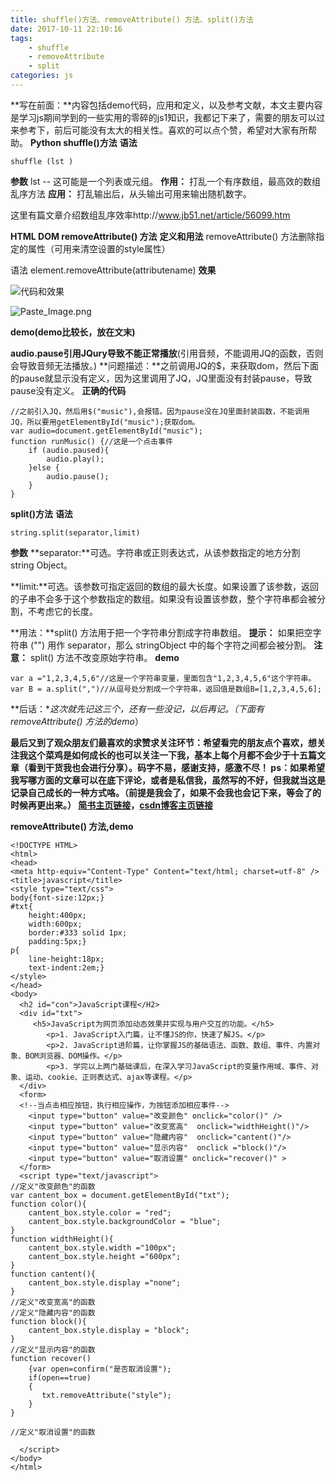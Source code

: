 ```yaml
---
title: shuffle()方法、removeAttribute() 方法、split()方法
date: 2017-10-11 22:10:16
tags:
    - shuffle
    - removeAttribute
    - split
categories: js
---
```


**写在前面：**内容包括demo代码，应用和定义，以及参考文献，本文主要内容是学习js期间学到的一些实用的零碎的js1知识，我都记下来了，需要的朋友可以过来参考下，前后可能没有太大的相关性。喜欢的可以点个赞，希望对大家有所帮助。
**Python shuffle()方法**
**语法**
```
shuffle (lst )
```
**参数**
lst -- 这可能是一个列表或元组。
**作用：**
打乱一个有序数组，最高效的数组乱序方法
**应用：**
打乱输出后，从头输出可用来输出随机数字。

这里有篇文章介绍数组乱序效率http://www.jb51.net/article/56099.htm

**HTML DOM removeAttribute() 方法**
**定义和用法**
 removeAttribute() 方法删除指定的属性（可用来清空设置的style属性）

语法
element.removeAttribute(attributename)
**效果**

![代码和效果](https://github.com/OBKoro1/articleImg_src/blob/master/weibo_img_move/undefined?raw=true?raw=true)

![Paste_Image.png](https://github.com/OBKoro1/articleImg_src/blob/master/weibo_img_move/undefined?raw=true?raw=true)

**demo(demo比较长，放在文末)**

**audio.pause引用JQury导致不能正常播放**(引用音频，不能调用JQ的函数，否则会导致音频无法播放。)
**问题描述：**之前调用JQ的$，来获取dom，然后下面的pause就显示没有定义，因为这里调用了JQ，JQ里面没有封装pause，导致pause没有定义。
**正确的代码**
````
//之前引入JQ，然后用$("music"),会报错。因为pause没在JQ里面封装函数，不能调用JQ，所以要用getElementById("music");获取dom。
var audio=document.getElementById("music");
function runMusic() {//这是一个点击事件
    if (audio.paused){
        audio.play();
    }else {
        audio.pause();
    }
}
````
**split()方法**
**语法**
````
string.split(separator,limit)
````
**参数**
**separator:**可选。字符串或正则表达式，从该参数指定的地方分割 string Object。

**limit:**可选。该参数可指定返回的数组的最大长度。如果设置了该参数，返回的子串不会多于这个参数指定的数组。如果没有设置该参数，整个字符串都会被分割，不考虑它的长度。

**用法：**split() 方法用于把一个字符串分割成字符串数组。
**提示：** 如果把空字符串 ("") 用作 separator，那么 stringObject 中的每个字符之间都会被分割。
**注意：** split() 方法不改变原始字符串。
**demo**
````
var a ="1,2,3,4,5,6"//这是一个字符串变量，里面包含"1,2,3,4,5,6"这个字符串。
var B = a.split(",")//从逗号处分割成一个字符串，返回值是数组B=[1,2,3,4,5,6];
````
**后话：**这次就先记这三个，还有一些没记，以后再记。（下面有removeAttribute() 方法的demo*）

**最后又到了观众朋友们最喜欢的求赞求关注环节：**希望看完的朋友点个喜欢，想关注我这个菜鸡是如何成长的也可以关注一下我，基本上每个月都不会少于十五篇文章（看到干货我也会进行分享）。码字不易，感谢支持，感激不尽！
**ps**：如果希望我写哪方面的文章可以在底下评论，或者是私信我，虽然写的不好，但我就当这是记录自己成长的一种方式咯。（前提是我会了，如果不会我也会记下来，等会了的时候再更出来。）
[简书主页链接](http://www.jianshu.com/u/8d1dd8c80f06)，**[csdn博客主页链接](http://blog.csdn.net/OBKoro1?skin=dark1)**

**removeAttribute() 方法,demo**
````
<!DOCTYPE HTML>
<html>
<head>
<meta http-equiv="Content-Type" Content="text/html; charset=utf-8" />
<title>javascript</title>
<style type="text/css">
body{font-size:12px;}
#txt{
    height:400px;
    width:600px;
	border:#333 solid 1px;
	padding:5px;}
p{
	line-height:18px;
	text-indent:2em;}
</style>
</head>
<body>
  <h2 id="con">JavaScript课程</H2>
  <div id="txt">
     <h5>JavaScript为网页添加动态效果并实现与用户交互的功能。</h5>
        <p>1. JavaScript入门篇，让不懂JS的你，快速了解JS。</p>
        <p>2. JavaScript进阶篇，让你掌握JS的基础语法、函数、数组、事件、内置对象、BOM浏览器、DOM操作。</p>
        <p>3. 学完以上两门基础课后，在深入学习JavaScript的变量作用域、事件、对象、运动、cookie、正则表达式、ajax等课程。</p>
  </div>
  <form>
  <!--当点击相应按钮，执行相应操作，为按钮添加相应事件-->
    <input type="button" value="改变颜色" onclick="color()" />
    <input type="button" value="改变宽高"  onclick="widthHeight()"/>
    <input type="button" value="隐藏内容"  onclick="cantent()"/>
    <input type="button" value="显示内容"  onclick ="block()"/>
    <input type="button" value="取消设置" onclick="recover()" >
  </form>
  <script type="text/javascript">
//定义"改变颜色"的函数
var cantent_box = document.getElementById("txt");
function color(){
    cantent_box.style.color = "red";
    cantent_box.style.backgroundColor = "blue";
}
function widthHeight(){
    cantent_box.style.width ="100px";
    cantent_box.style.height ="600px";
}
function cantent(){
    cantent_box.style.display ="none";
}
//定义"改变宽高"的函数
//定义"隐藏内容"的函数
function block(){
    cantent_box.style.display = "block";
}
//定义"显示内容"的函数
function recover()
    {var open=confirm("是否取消设置");
    if(open==true)
    {
       txt.removeAttribute("style");
    }
}

//定义"取消设置"的函数

  </script>
</body>
</html>
````